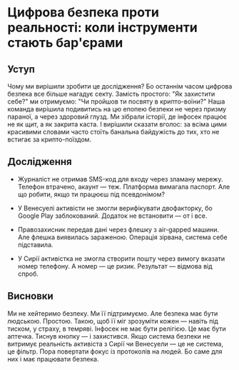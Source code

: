 # Цифрова безпека проти реальності: коли інструменти стають бар'єрами

## Уступ

Чому ми вирішили зробити це дослідження? Бо останнім часом цифрова безпека все більше нагадує секту. Замість простого: "Як захистити себе?" ми отримуємо: "Чи пройшов ти посвяту в крипто-воїни?" Наша команда вирішила подивитись на цю епопею безпеки не через призму параної, а через здоровий глузд. Ми зібрали історії, де інфосек працює не як щит, а як закрита каста. І вирішили сказати вголос: за всіма цими красивими словами часто стоїть банальна байдужість до тих, хто не встигає за крипто-поїздом.

## Дослідження

- Журналіст не отримав SMS-код для входу через зламану мережу. Телефон втрачено, акаунт — теж. Платформа вимагала паспорт. Але що робити, якщо ти працюєш під псевдонімом?  
  
- У Венесуелі активісти не змогли верифікувати двофакторку, бо Google Play заблокований. Додаток не встановити — от і все.  
  
- Правозахисник передав дані через флешку з air-gapped машини. Але флешка виявилась зараженою. Операція зірвана, система себе підставила.  
  
- У Сирії активістка не змогла створити пошту через вимогу вказати номер телефону. А номер — це ризик. Результат — відмова від спроб.

## Висновки

Ми не хейтеримо безпеку. Ми її підтримуємо. Але безпека має бути людською. Простою. Такою, щоб її міг зрозуміти кожен — навіть під тиском, у страху, в темряві. Інфосек не має бути релігією. Це має бути аптечка. Тиснув кнопку — і захистився. Якщо система безпеки не витримує реальність активіста з Сирії чи Венесуели — це не система, це фільтр. Пора повертати фокус із протоколів на людей. Бо саме для них і має працювати безпека.
